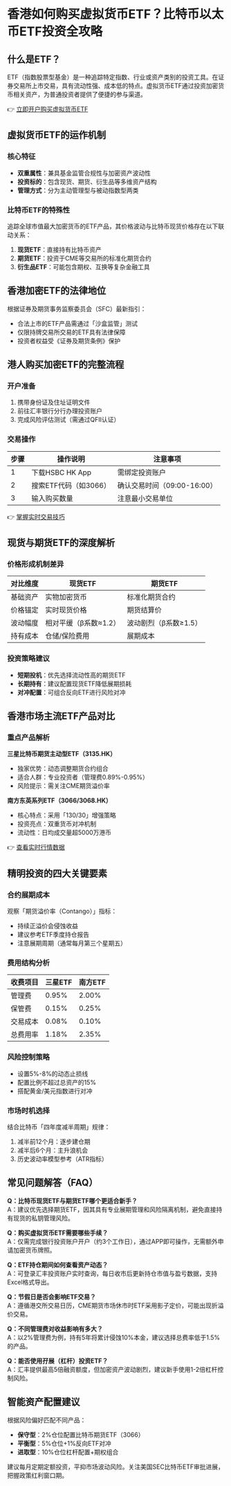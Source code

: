 # 香港如何购买虚拟货币ETF？比特币以太币ETF投资全攻略

## 什么是ETF？

ETF（指数股票型基金）是一种追踪特定指数、行业或资产类别的投资工具。在证券交易所上市交易，具有流动性强、成本低的特点。虚拟货币ETF通过投资加密货币相关资产，为普通投资者提供了便捷的参与渠道。

👉 [立即开户购买虚拟货币ETF](https://bit.ly/okx_welcome)

## 虚拟货币ETF的运作机制

### 核心特征
- **双重属性**：兼具基金监管合规性与加密资产波动性
- **投资标的**：包含现货、期货、衍生品等多维资产结构
- **管理方式**：分为主动管理型与被动指数型两类

### 比特币ETF的特殊性
追踪全球市值最大加密货币的ETF产品，其价格波动与比特币现货价格存在以下联动关系：
1. **现货ETF**：直接持有比特币资产
2. **期货ETF**：投资于CME等交易所的标准化期货合约
3. **衍生品ETF**：可能包含期权、互换等复杂金融工具

## 香港加密ETF的法律地位

根据证券及期货事务监察委员会（SFC）最新指引：
- 合法上市的ETF产品需通过「沙盒监管」测试
- 仅限持牌交易所交易的ETF具有法律保障
- 投资者权益受《证券及期货条例》保护

## 港人购买加密ETF的完整流程

### 开户准备
1. 携带身份证及住址证明文件
2. 前往汇丰银行分行办理投资账户
3. 完成风险评估测试（需通过QFII认证）

### 交易操作
| 步骤 | 操作说明 | 注意事项 |
|------|----------|----------|
| 1    | 下载HSBC HK App | 需绑定投资账户 |
| 2    | 搜索ETF代码（如3066） | 确认交易时间（09:00-16:00） |
| 3    | 输入购买数量 | 注意最小交易单位 |

👉 [掌握实时交易技巧](https://bit.ly/okx_welcome)

## 现货与期货ETF的深度解析

### 价格形成机制差异
| 对比维度 | 现货ETF | 期货ETF |
|----------|---------|---------|
| 基础资产 | 实物加密货币 | 标准化期货合约 |
| 价格锚定 | 实时现货价格 | 期货结算价 |
| 波动幅度 | 相对平缓（β系数≈1.2） | 波动剧烈（β系数≥1.5） |
| 持有成本 | 仓储/保险费用 | 展期成本 |

### 投资策略建议
- **短期投机**：优先选择流动性高的期货ETF
- **长期持有**：建议配置现货ETF降低展期损耗
- **对冲配置**：可组合反向ETF进行风险对冲

## 香港市场主流ETF产品对比

### 重点产品解析
**三星比特币期货主动型ETF（3135.HK）**
- 独家优势：动态调整期货合约组合
- 适合人群：专业投资者（管理费0.89%-0.95%）
- 风险提示：需关注CME期货溢价率

**南方东英系列ETF（3066/3068.HK）**
- 核心特点：采用「130/30」增强策略
- 投资亮点：双重货币对冲机制
- 流动性：日均成交量超5000万港币

👉 [查看实时行情数据](https://bit.ly/okx_welcome)

## 精明投资的四大关键要素

### 合约展期成本
观察「期货溢价率（Contango）」指标：
- 持续正溢价会侵蚀收益
- 建议参考ETF季度持仓报告
- 注意展期周期（通常每月第三个星期五）

### 费用结构分析
| 收费项目 | 三星ETF | 南方ETF |
|----------|---------|---------|
| 管理费   | 0.95%   | 2.00%   |
| 保管费   | 0.15%   | 0.25%   |
| 交易成本 | 0.08%   | 0.10%   |
| 总费用率 | 1.18%   | 2.35%   |

### 风险控制策略
- 设置5%-8%的动态止损线
- 配置比例不超过总资产的15%
- 搭配黄金/美元指数进行对冲

### 市场时机选择
结合比特币「四年度减半周期」规律：
1. 减半前12个月：逐步建仓期
2. 减半后6个月：主升浪机会
3. 历史波动率模型参考（ATR指标）

## 常见问题解答（FAQ）

**Q：比特币现货ETF与期货ETF哪个更适合新手？**  
A：建议优先选择期货ETF，因其具有专业展期管理和风险隔离机制，避免直接持有现货的私钥管理风险。

**Q：购买虚拟货币ETF需要哪些手续？**  
A：仅需完成银行投资账户开户（约3个工作日），通过APP即可操作，无需额外申请加密货币牌照。

**Q：ETF持仓期间如何查看资产动态？**  
A：可登录汇丰投资账户实时查询，每日收市后更新持仓市值与盈亏数据，支持Excel格式导出。

**Q：节假日是否会影响ETF交易？**  
A：遵循港交所交易日历，CME期货市场休市时ETF采用影子定价，可能出现折溢价交易。

**Q：不同管理费对收益影响有多大？**  
A：以2%管理费为例，持有5年将累计侵蚀10%本金，建议选择总费率低于1.5%的产品。

**Q：能否使用孖展（杠杆）投资ETF？**  
A：汇丰提供最高5倍融资额度，但加密资产波动剧烈，建议新手使用1-2倍杠杆控制风险。

## 智能资产配置建议

根据风险偏好匹配不同产品：
- **保守型**：2%仓位配置比特币期货ETF（3066）
- **平衡型**：5%仓位+1%反向ETF对冲
- **进取型**：10%仓位杠杆配置+期权组合

建议每月定期定额投资，平抑市场波动风险。关注美国SEC比特币ETF审批进展，把握政策红利窗口期。